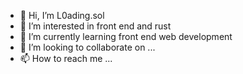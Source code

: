 - 👋 Hi, I’m L0ading.sol
- 👀 I’m interested in front end and rust 
- 🌱 I’m currently learning front end web development
- 💞️ I’m looking to collaborate on ...
- 📫 How to reach me ...

<!---
Mcquown84/Mcquown84 is a ✨ special ✨ repository because its `README.md` (this file) appears on your GitHub profile.
You can click the Preview link to take a look at your changes.
--->
